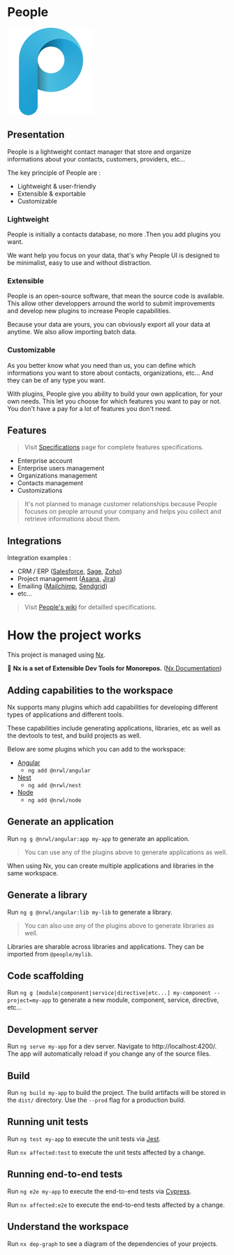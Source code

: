 # People

<img src="icon.svg" alt="People logo" width="200"/>

## Presentation

People is a lightweight contact manager that store and organize informations about your contacts, customers, providers, etc...

The key principle of People are :

- Lightweight & user-friendly
- Extensible & exportable
- Customizable

### Lightweight

People is initially a contacts database, no more .Then you add plugins you want.

We want help you focus on your data, that's why People UI is designed to be minimalist, easy to use and without distraction.

### Extensible

People is an open-source software, that mean the source code is available. This allow other developpers arround the world to submit improvements and develop new plugins to increase People capabilities.

Because your data are yours, you can obviously export all your data at anytime. We also allow importing batch data.

### Customizable

As you better know what you need than us, you can define which informations you want to store about contacts, organizations, etc... And they can be of any type you want.

With plugins, People give you ability to build your own application, for your own needs. This let you choose for which features you want to pay or not. You don't have a pay for a lot of features you don't need.

## Features

> Visit [Specifications](https://github.com/gilhardl/people/Specifications) page for complete features specifications.

- Enterprise account
- Enterprise users management
- Organizations management
- Contacts management
- Customizations

> It's not planned to manage customer relationships because People focuses on people arround your company and helps you collect and retrieve informations about them.

## Integrations

Integration examples :

- CRM / ERP ([Salesforce](https://www.salesforce.com), [Sage](https://www.sage.com), [Zoho](https://www.zoho.eu))
- Project management ([Asana](https://asana.com/), [Jira](https://www.atlassian.com/fr/software/jira))
- Emailing ([Mailchimp](https://mailchimp.com/), [Sendgrid](https://sendgrid.com/))
- etc...

> Visit [People's wiki](https://github.com/gilhardl/people/wiki/) for detailled specifications.

# How the project works

This project is managed using [Nx](https://nx.dev).

🔎 **Nx is a set of Extensible Dev Tools for Monorepos.** ([Nx Documentation](https://nx.dev/angular))

## Adding capabilities to the workspace

Nx supports many plugins which add capabilities for developing different types of applications and different tools.

These capabilities include generating applications, libraries, etc as well as the devtools to test, and build projects as well.

Below are some plugins which you can add to the workspace:

- [Angular](https://angular.io)
  - `ng add @nrwl/angular`
- [Nest](https://nestjs.com)
  - `ng add @nrwl/nest`
- [Node](https://nodejs.org)
  - `ng add @nrwl/node`

## Generate an application

Run `ng g @nrwl/angular:app my-app` to generate an application.

> You can use any of the plugins above to generate applications as well.

When using Nx, you can create multiple applications and libraries in the same workspace.

## Generate a library

Run `ng g @nrwl/angular:lib my-lib` to generate a library.

> You can also use any of the plugins above to generate libraries as well.

Libraries are sharable across libraries and applications. They can be imported from `@people/mylib`.

## Code scaffolding

Run `ng g [module|component|service|directive|etc...] my-component --project=my-app` to generate a new module, component, service, directive, etc...

## Development server

Run `ng serve my-app` for a dev server. Navigate to http://localhost:4200/. The app will automatically reload if you change any of the source files.

## Build

Run `ng build my-app` to build the project. The build artifacts will be stored in the `dist/` directory. Use the `--prod` flag for a production build.

## Running unit tests

Run `ng test my-app` to execute the unit tests via [Jest](https://jestjs.io).

Run `nx affected:test` to execute the unit tests affected by a change.

## Running end-to-end tests

Run `ng e2e my-app` to execute the end-to-end tests via [Cypress](https://www.cypress.io).

Run `nx affected:e2e` to execute the end-to-end tests affected by a change.

## Understand the workspace

Run `nx dep-graph` to see a diagram of the dependencies of your projects.
